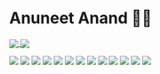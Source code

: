 # Anuneet Anand :technologist:

<a href="https://github.com/anuneetanand/github-readme-stats">
  <img align="center" src="https://github-readme-stats.vercel.app/api?username=anuneetanand&show_icons=true&theme=algolia&hide=stars" />
</a>
<a href="https://github.com/anuneetanand/convoychat">
  <img align="center" src="https://github-readme-stats.vercel.app/api/top-langs/?username=anuneetanand&theme=algolia&hide=Jupyter%20Notebook" />
</a>

![](https://img.shields.io/badge/Code-Python-brightgreen)
![](https://img.shields.io/badge/Code-Java-brightgreen)
![](https://img.shields.io/badge/Code-C-brightgreen)
![](https://img.shields.io/badge/Code-C++-brightgreen)
![](https://img.shields.io/badge/Code-ReactJS-brightgreen)
![](https://img.shields.io/badge/Tools-MongoDB-red)
![](https://img.shields.io/badge/Tools-MySQL-red)
![](https://img.shields.io/badge/Tools-Docker-red)
![](https://img.shields.io/badge/Tools-GCP-red)
![](https://img.shields.io/badge/Tools-WireShark-red)
![](https://img.shields.io/badge/Editor-Sublime-orange)
![](https://img.shields.io/badge/Editor-VSCode-orange)
![](https://img.shields.io/badge/OS-macOS-blue)
